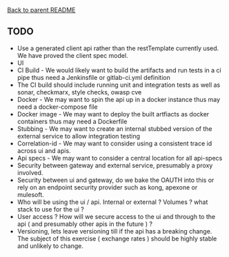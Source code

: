 [Back to parent README](./README.md)

## TODO
* Use a generated client api rather than the restTemplate currently used. We have proved the client spec model.
* UI
* CI Build - We would likely want to build the artifacts and run tests in a ci pipe thus need a Jenkinsfile or gitlab-ci.yml definition
* The CI build should include running unit and integration tests as well as sonar, checkmarx, style checks, owasp cve
* Docker - We may want to spin the api up in a docker instance thus may need a docker-compose file
* Docker image - We may want to deploy the built artfiacts as docker containers thus may need a Dockerfile
* Stubbing - We may want to create an internal stubbed version of the external service to allow integration testing
* Correlation-id - We may want to consider using a consistent trace id across ui and apis.
* Api specs - We may want to consider a central location for all api-specs
* Security between gateway and external service, presumably a proxy involved.
* Security between ui and gateway, do we bake the OAUTH into this or rely on an endpoint security provider such as kong, apexone or mulesoft.
* Who will be using the ui / api. Internal or external ? Volumes ? what stack to use for the ui ?
* User access ? How will we secure access to the ui and through to the api ( and presumably other apis in the future ) ?
* Versioning, lets leave versioning till if the api has a breaking change. The subject of this exercise ( exchange rates ) should be highly stable and unlikely to change.


